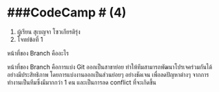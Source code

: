 # ###CodeCamp # (4)

1. ผู้เรียน สุเบญจา โซวเกียรติรุ่ง
2. โจทย์ข้อที่ 1

หน้าที่ของ Branch คืออะไร

หน้าที่ของ Branch คือการแบ่ง Git ออกเป็นสาขาย่อย ทำให้ทีมสามารถพัฒนาโปรเจคร่วมกันได้อย่างมีประสิทธิภาพ โดยการแบ่งงานออกเป็นส่วนย่อยๆ อย่างชัดเจน เพื่อลดปัญหาต่างๆ จากการทำงานเป็นทีมซึ่งมีมากกว่า 1 คน และเป็นการลด conflict ที่จะเกิดขึ้น



